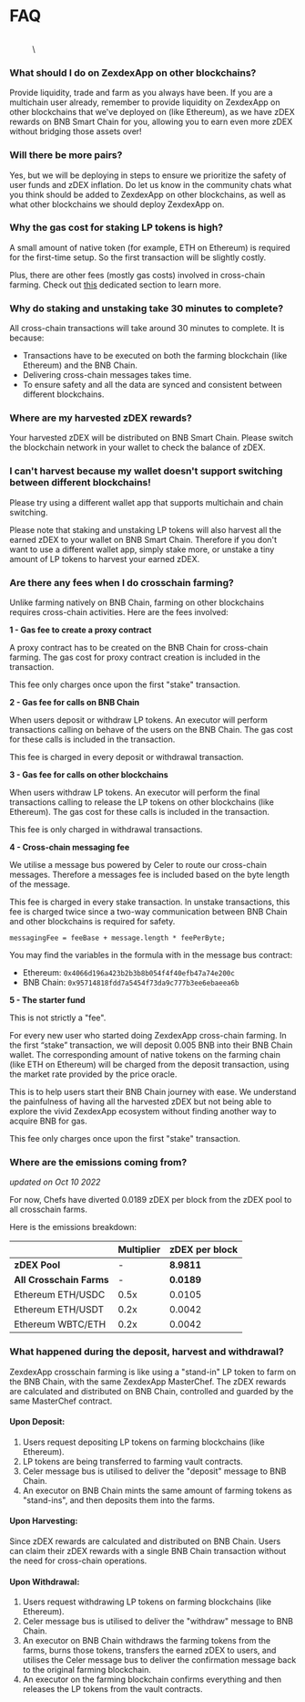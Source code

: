 # FAQ

<figure><img src="../../../.gitbook/images/image (4).png" alt=""><figcaption><p>\</p></figcaption></figure>

### What should I do on ZexdexApp on other blockchains?

Provide liquidity, trade and farm as you always have been. If you are a multichain user already, remember to provide liquidity on ZexdexApp on other blockchains that we've deployed on (like Ethereum), as we have zDEX rewards on BNB Smart Chain for you, allowing you to earn even more zDEX without bridging those assets over!

### **Will there be more pairs?**

Yes, but we will be deploying in steps to ensure we prioritize the safety of user funds and zDEX inflation. Do let us know in the community chats what you think should be added to ZexdexApp on other blockchains, as well as what other blockchains we should deploy ZexdexApp on.

### **Why the gas cost for staking LP tokens is high?**

A small amount of native token (for example, ETH on Ethereum) is required for the first-time setup. So the first transaction will be slightly costly.

Plus, there are other fees (mostly gas costs) involved in cross-chain farming. Check out [this](faq.md#are-there-any-fees-when-i-do-crosschain-farming) dedicated section to learn more.

### **Why do staking and unstaking take 30 minutes to complete?**

All cross-chain transactions will take around 30 minutes to complete. It is because:

- Transactions have to be executed on both the farming blockchain (like Ethereum) and the BNB Chain.
- Delivering cross-chain messages takes time.
- To ensure safety and all the data are synced and consistent between different blockchains.

### **Where are my harvested zDEX rewards?**

Your harvested zDEX will be distributed on BNB Smart Chain. Please switch the blockchain network in your wallet to check the balance of zDEX.

### **I can't harvest because my wallet doesn't support switching between different blockchains!**

Please try using a different wallet app that supports multichain and chain switching.

Please note that staking and unstaking LP tokens will also harvest all the earned zDEX to your wallet on BNB Smart Chain. Therefore if you don't want to use a different wallet app, simply stake more, or unstake a tiny amount of LP tokens to harvest your earned zDEX.

### Are there any fees when I do crosschain farming?

Unlike farming natively on BNB Chain, farming on other blockchains requires cross-chain activities. Here are the fees involved:

**1 - Gas fee to create a proxy contract**

A proxy contract has to be created on the BNB Chain for cross-chain farming. The gas cost for proxy contract creation is included in the transaction.

This fee only charges once upon the first "stake" transaction.

**2 - Gas fee for calls on BNB Chain**

When users deposit or withdraw LP tokens. An executor will perform transactions calling on behave of the users on the BNB Chain. The gas cost for these calls is included in the transaction.

This fee is charged in every deposit or withdrawal transaction.

**3 - Gas fee for calls on other blockchains**

When users withdraw LP tokens. An executor will perform the final transactions calling to release the LP tokens on other blockchains (like Ethereum). The gas cost for these calls is included in the transaction.

This fee is only charged in withdrawal transactions.

**4 - Cross-chain messaging fee**

We utilise a message bus powered by Celer to route our cross-chain messages. Therefore a messages fee is included based on the byte length of the message.

This fee is charged in every stake transaction. In unstake transactions, this fee is charged twice since a two-way communication between BNB Chain and other blockchains is required for safety.

```
messagingFee = feeBase + message.length * feePerByte;
```

You may find the variables in the formula with in the message bus contract:

- Ethereum: `0x4066d196a423b2b3b8b054f4f40efb47a74e200c`
- BNB Chain: `0x95714818fdd7a5454f73da9c777b3ee6ebaeea6b`

**5 - The starter fund**

This is not strictly a "fee".&#x20;

For every new user who started doing ZexdexApp cross-chain farming. In the first “stake” transaction, we will deposit 0.005 BNB into their BNB Chain wallet. The corresponding amount of native tokens on the farming chain (like ETH on Ethereum) will be charged from the deposit transaction, using the market rate provided by the price oracle.

This is to help users start their BNB Chain journey with ease. We understand the painfulness of having all the harvested zDEX but not being able to explore the vivid ZexdexApp ecosystem without finding another way to acquire BNB for gas.

This fee only charges once upon the first "stake" transaction.

### Where are the emissions coming from?&#x20;

_updated on Oct 10 2022_

For now, Chefs have diverted 0.0189 zDEX per block from the zDEX pool to all crosschain farms.&#x20;

Here is the emissions breakdown:

|                          | Multiplier | zDEX per block |
| ------------------------ | ---------- | -------------- |
| **zDEX Pool**            | -          | **8.9811**     |
| **All Crosschain Farms** | -          | **0.0189**     |
| Ethereum ETH/USDC        | 0.5x       | 0.0105         |
| Ethereum ETH/USDT        | 0.2x       | 0.0042         |
| Ethereum WBTC/ETH        | 0.2x       | 0.0042         |

### What happened during the deposit, harvest and withdrawal?

ZexdexApp crosschain farming is like using a "stand-in" LP token to farm on the BNB Chain, with the same ZexdexApp MasterChef. The zDEX rewards are calculated and distributed on BNB Chain, controlled and guarded by the same MasterChef contract.

#### Upon Deposit:

1. Users request depositing LP tokens on farming blockchains (like Ethereum).
2. LP tokens are being transferred to farming vault contracts.
3. Celer message bus is utilised to deliver the "deposit" message to BNB Chain.
4. An executor on BNB Chain mints the same amount of farming tokens as "stand-ins", and then deposits them into the farms.

#### Upon Harvesting:

Since zDEX rewards are calculated and distributed on BNB Chain. Users can claim their zDEX rewards with a single BNB Chain transaction without the need for cross-chain operations.

#### Upon Withdrawal:

1. Users request withdrawing LP tokens on farming blockchains (like Ethereum).
2. Celer message bus is utilised to deliver the "withdraw" message to BNB Chain.
3. An executor on BNB Chain withdraws the farming tokens from the farms, burns those tokens, transfers the earned zDEX to users, and utilises the Celer message bus to deliver the confirmation message back to the original farming blockchain.
4. An executor on the farming blockchain confirms everything and then releases the LP tokens from the vault contracts.
